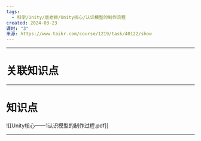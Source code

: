 ```yaml
---
tags:
  - 科学/Unity/唐老狮/Unity核心/认识模型的制作流程
created: 2024-03-23
课时: "3"
来源: https://www.taikr.com/course/1219/task/40122/show
---
```


---
# 关联知识点



---
# 知识点

![[Unity核心——1认识模型的制作过程.pdf]]

---
